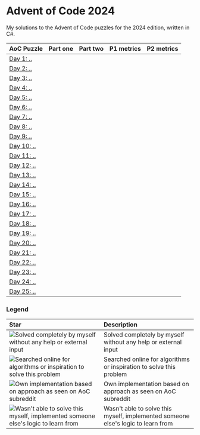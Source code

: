 # Advent of Code 2024
My solutions to the Advent of Code puzzles for the 2024 edition, written in C#.

| AoC Puzzle | Part one | Part two | P1 metrics | P2 metrics |
| :-- | --: | --: | :--: | :--: |
| [Day 1: ..](https://github.com/robhabraken/advent-of-code-2024/tree/main/solutions/01) |  |  |  |  |
| [Day 2: ..](https://github.com/robhabraken/advent-of-code-2024/tree/main/solutions/02) |  |  |  |  |
| [Day 3: ..](https://github.com/robhabraken/advent-of-code-2024/tree/main/solutions/03) |  |  |  |  |
| [Day 4: ..](https://github.com/robhabraken/advent-of-code-2024/tree/main/solutions/04) |  |  |  |  |
| [Day 5: ..](https://github.com/robhabraken/advent-of-code-2024/tree/main/solutions/05) |  |  |  |  |
| [Day 6: ..](https://github.com/robhabraken/advent-of-code-2024/tree/main/solutions/06) |  |  |  |  |
| [Day 7: ..](https://github.com/robhabraken/advent-of-code-2024/tree/main/solutions/07) |  |  |  |  |
| [Day 8: ..](https://github.com/robhabraken/advent-of-code-2024/tree/main/solutions/08) |  |  |  |  |
| [Day 9: ..](https://github.com/robhabraken/advent-of-code-2024/tree/main/solutions/09) |  |  |  |  |
| [Day 10: ..](https://github.com/robhabraken/advent-of-code-2024/tree/main/solutions/10) |  |  |  |  |
| [Day 11: ..](https://github.com/robhabraken/advent-of-code-2024/tree/main/solutions/11) |  |  |  |  |
| [Day 12: ..](https://github.com/robhabraken/advent-of-code-2024/tree/main/solutions/12) |  |  |  |  |
| [Day 13: ..](https://github.com/robhabraken/advent-of-code-2024/tree/main/solutions/13) |  |  |  |  |
| [Day 14: ..](https://github.com/robhabraken/advent-of-code-2024/tree/main/solutions/14) |  |  |  |  |
| [Day 15: ..](https://github.com/robhabraken/advent-of-code-2024/tree/main/solutions/15) |  |  |  |  |
| [Day 16: ..](https://github.com/robhabraken/advent-of-code-2024/tree/main/solutions/16) |  |  |  |  |
| [Day 17: ..](https://github.com/robhabraken/advent-of-code-2024/tree/main/solutions/17) |  |  |  |  |
| [Day 18: ..](https://github.com/robhabraken/advent-of-code-2024/tree/main/solutions/18) |  |  |  |  |
| [Day 19: ..](https://github.com/robhabraken/advent-of-code-2024/tree/main/solutions/19) |  |  |  |  |
| [Day 20: ..](https://github.com/robhabraken/advent-of-code-2024/tree/main/solutions/20) |  |  |  |  |
| [Day 21: ..](https://github.com/robhabraken/advent-of-code-2024/tree/main/solutions/21) |  |  |  |  |
| [Day 22: ..](https://github.com/robhabraken/advent-of-code-2024/tree/main/solutions/22) |  |  |  |  |
| [Day 23: ..](https://github.com/robhabraken/advent-of-code-2024/tree/main/solutions/23) |  |  |  |  |
| [Day 24: ..](https://github.com/robhabraken/advent-of-code-2024/tree/main/solutions/24) |  |  |  |  |
| [Day 25: ..](https://github.com/robhabraken/advent-of-code-2024/tree/main/solutions/25) |  |  |  |  |

### Legend

| Star | Description | 
| :-- | :-- |
| <img src="https://www.robhabraken.nl/img/green.png" title="Solved completely by myself without any help or external input"> | Solved completely by myself without any help or external input |
| <img src="https://www.robhabraken.nl/img/yellow.png" title="Searched online for algorithms or inspiration to solve this problem"> | Searched online for algorithms or inspiration to solve this problem |
| <img src="https://www.robhabraken.nl/img/orange.png" title="Own implementation based on approach as seen on AoC subreddit"> | Own implementation based on approach as seen on AoC subreddit |
| <img src="https://www.robhabraken.nl/img/red.png" title="Wasn't able to solve this myself, implemented someone else's logic to learn from"> | Wasn't able to solve this myself, implemented someone else's logic to learn from |